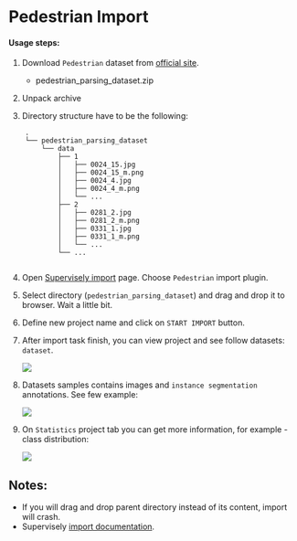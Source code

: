 # Pedestrian Import

#### Usage steps:
1) Download `Pedestrian` dataset from [official site](http://mmlab.ie.cuhk.edu.hk/projects/luoWTiccv2013DDN/index.html).

   * pedestrian_parsing_dataset.zip	


2) Unpack archive

3) Directory structure have to be the following:

```	
	.	
	└── pedestrian_parsing_dataset	
	    └── data	
	        ├── 1	
	        │   ├── 0024_15.jpg	
	        │   ├── 0024_15_m.png	
	        │   ├── 0024_4.jpg	
	        │   ├── 0024_4_m.png	
	        │   └── ...	
	        ├── 2	
	        │   ├── 0281_2.jpg	
	        │   ├── 0281_2_m.png	
	        │   ├── 0331_1.jpg	
	        │   ├── 0331_1_m.png	
	        │   └── ...	
	        └── ...	
     
```
 
4) Open [Supervisely import](supervise.ly/import) page. Choose `Pedestrian` import plugin.
5) Select directory (`pedestrian_parsing_dataset`) and drag and drop it to browser. Wait a little bit.    
6) Define new project name and click on `START IMPORT` button.
7) After import task finish, you can view project and see follow datasets: `dataset`.

    ![](https://i.imgur.com/QySzz3z.png)

8) Datasets samples contains images and `instance segmentation` annotations. See few example:

    ![](https://i.imgur.com/PcHpMfL.png)
    

9) On `Statistics` project tab you can get more information, for example - class distribution:

    ![](https://i.imgur.com/CnoK6gx.png)
    
## Notes:
* If you will drag and drop parent directory instead of its content, import will crash.
* Supervisely [import documentation](https://docs.supervise.ly/import/).
